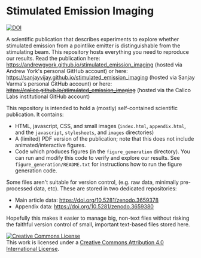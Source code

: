 # Stimulated Emission Imaging

<a href="https://doi.org/10.5281/zenodo.3665824"><img src="https://zenodo.org/badge/DOI/10.5281/zenodo.3665824.svg" alt="DOI"></a>

A scientific publication that describes experiments to explore whether stimulated emission from a pointlike emitter is distinguishable from the stimulating beam. This repository hosts everything you need to reproduce our results. Read the publication here:
https://andrewgyork.github.io/stimulated_emission_imaging (hosted via Andrew York's personal GitHub account)
or here:
https://sanjayvijay.github.io/stimulated_emission_imaging (hosted via Sanjay Varma's personal GitHub account)
or here:
~~https://calico.github.io/stimulated_emission_imaging~~ (hosted via the Calico Labs institutional GitHub account)

This repository is intended to hold a (mostly) self-contained scientific publication. It contains:

* HTML, javascript, CSS, and small images (`index.html`, `appendix.html`, and the `javascript`, `stylesheets`, and `images` directories)
* A (limited) PDF version of the publication; note that this does not include animated/interactive figures.
* Code which produces figures (in the `figure_generation` directory). You can run and modify this code to verify and explore our results. See `figure_generation/README.txt` for instructions how to run the figure generation code.

Some files aren't suitable for version control, (e.g. raw data, minimally pre-processed data, etc). These are stored in two dedicated repositories:

* Main article data: https://doi.org/10.5281/zenodo.3659378
* Appendix data: https://doi.org/10.5281/zenodo.3659380

Hopefully this makes it easier to manage big, non-text files without risking the faithful version control of small, important text-based files stored here.

<a rel="license" href="http://creativecommons.org/licenses/by/4.0/"><img alt="Creative Commons License" style="border-width:0" src="https://i.creativecommons.org/l/by/4.0/88x31.png" /></a><br />This work is licensed under a <a rel="license" href="http://creativecommons.org/licenses/by/4.0/">Creative Commons Attribution 4.0 International License</a>.
